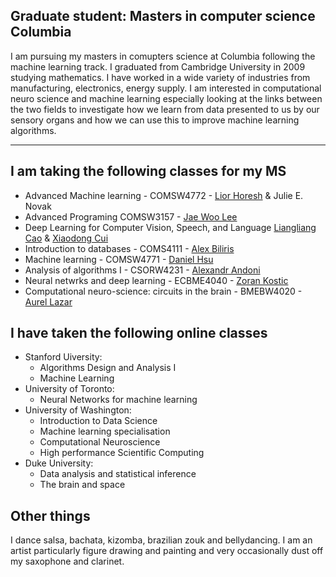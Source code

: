 ## Graduate student: Masters in computer science Columbia

I am pursuing my masters in comupters science at Columbia following the machine learning track. I graduated from Cambridge University in 2009 studying mathematics. I have worked in a wide variety of industries from manufacturing, electronics, energy supply. I am interested in computational neuro science and machine learning especially looking at the links between the two fields to investigate how we learn from data presented to us by our sensory organs and how we can use this to improve machine learning algorithms.

---
## I am taking the following classes for my MS

 - Advanced Machine learning - COMSW4772 - [Lior Horesh](http://researcher.watson.ibm.com/researcher/view.php?person=us-lhoresh) & Julie E. Novak
 - Advanced Programing COMSW3157 - [Jae Woo Lee](http://www.cs.columbia.edu/~jae/)
 - Deep Learning for Computer Vision, Speech, and Language [Liangliang Cao](http://llcao.net/) & [Xiaodong Cui](http://researcher.watson.ibm.com/researcher/view.php?person=us-cuix)
 - Introduction to databases - COMS4111 - [Alex Biliris](http://www.cs.columbia.edu/~biliris/)
 - Machine learning - COMSW4771 - [Daniel Hsu](http://www.cs.columbia.edu/~djhsu/)
 - Analysis of algorithms I - CSORW4231 - [Alexandr Andoni](http://www.mit.edu/~andoni/)
 - Neural netwrks and deep learning - ECBME4040 - [Zoran Kostic](https://sites.google.com/site/mobiledcc/people/zk-my-page/)
 - Computational neuro-science: circuits in the brain - BMEBW4020 - [Aurel Lazar](http://www.ee.columbia.edu/~aurel//)

## I have taken the following online classes

* Stanford Uiversity:
  * Algorithms Design and Analysis I
  * Machine Learning
* University of Toronto:
  * Neural Networks for machine learning
* University of Washington:
  * Introduction to Data Science
  * Machine learning specialisation
  * Computational Neuroscience
  * High performance Scientific Computing
* Duke University:
  * Data analysis and statistical inference
  * The brain and space


## Other things

I dance salsa, bachata, kizomba, brazilian zouk and bellydancing. I am an artist particularly figure drawing and painting and very occasionally dust off my saxophone and clarinet.
